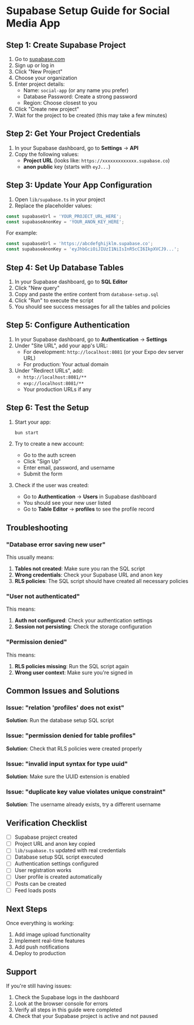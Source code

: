 # Supabase Setup Guide for Social Media App

## Step 1: Create Supabase Project

1. Go to [supabase.com](https://supabase.com)
2. Sign up or log in
3. Click "New Project"
4. Choose your organization
5. Enter project details:
   - Name: `social-app` (or any name you prefer)
   - Database Password: Create a strong password
   - Region: Choose closest to you
6. Click "Create new project"
7. Wait for the project to be created (this may take a few minutes)

## Step 2: Get Your Project Credentials

1. In your Supabase dashboard, go to **Settings** → **API**
2. Copy the following values:
   - **Project URL** (looks like: `https://xxxxxxxxxxxxx.supabase.co`)
   - **anon public** key (starts with `eyJ...`)

## Step 3: Update Your App Configuration

1. Open `lib/supabase.ts` in your project
2. Replace the placeholder values:

```typescript
const supabaseUrl = 'YOUR_PROJECT_URL_HERE';
const supabaseAnonKey = 'YOUR_ANON_KEY_HERE';
```

For example:
```typescript
const supabaseUrl = 'https://abcdefghijklm.supabase.co';
const supabaseAnonKey = 'eyJhbGciOiJIUzI1NiIsInR5cCI6IkpXVCJ9...';
```

## Step 4: Set Up Database Tables

1. In your Supabase dashboard, go to **SQL Editor**
2. Click "New query"
3. Copy and paste the entire content from `database-setup.sql`
4. Click "Run" to execute the script
5. You should see success messages for all the tables and policies

## Step 5: Configure Authentication

1. In your Supabase dashboard, go to **Authentication** → **Settings**
2. Under "Site URL", add your app's URL:
   - For development: `http://localhost:8081` (or your Expo dev server URL)
   - For production: Your actual domain
3. Under "Redirect URLs", add:
   - `http://localhost:8081/**`
   - `exp://localhost:8081/**`
   - Your production URLs if any

## Step 6: Test the Setup

1. Start your app:
   ```bash
   bun start
   ```

2. Try to create a new account:
   - Go to the auth screen
   - Click "Sign Up"
   - Enter email, password, and username
   - Submit the form

3. Check if the user was created:
   - Go to **Authentication** → **Users** in Supabase dashboard
   - You should see your new user listed
   - Go to **Table Editor** → **profiles** to see the profile record

## Troubleshooting

### "Database error saving new user"

This usually means:
1. **Tables not created**: Make sure you ran the SQL script
2. **Wrong credentials**: Check your Supabase URL and anon key
3. **RLS policies**: The SQL script should have created all necessary policies

### "User not authenticated"

This means:
1. **Auth not configured**: Check your authentication settings
2. **Session not persisting**: Check the storage configuration

### "Permission denied"

This means:
1. **RLS policies missing**: Run the SQL script again
2. **Wrong user context**: Make sure you're signed in

## Common Issues and Solutions

### Issue: "relation 'profiles' does not exist"
**Solution**: Run the database setup SQL script

### Issue: "permission denied for table profiles"
**Solution**: Check that RLS policies were created properly

### Issue: "invalid input syntax for type uuid"
**Solution**: Make sure the UUID extension is enabled

### Issue: "duplicate key value violates unique constraint"
**Solution**: The username already exists, try a different username

## Verification Checklist

- [ ] Supabase project created
- [ ] Project URL and anon key copied
- [ ] `lib/supabase.ts` updated with real credentials
- [ ] Database setup SQL script executed
- [ ] Authentication settings configured
- [ ] User registration works
- [ ] User profile is created automatically
- [ ] Posts can be created
- [ ] Feed loads posts

## Next Steps

Once everything is working:
1. Add image upload functionality
2. Implement real-time features
3. Add push notifications
4. Deploy to production

## Support

If you're still having issues:
1. Check the Supabase logs in the dashboard
2. Look at the browser console for errors
3. Verify all steps in this guide were completed
4. Check that your Supabase project is active and not paused 
